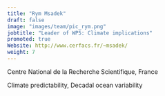 ```yaml
---
title: "Rym Msadek"
draft: false
image: "images/team/pic_rym.png"
jobtitle: "Leader of WP5: Climate implications"
promoted: true
Website: http://www.cerfacs.fr/~msadek/
weight: 7
---
```


Centre National de la Recherche Scientifique, France

Climate predictability, Decadal ocean variability


